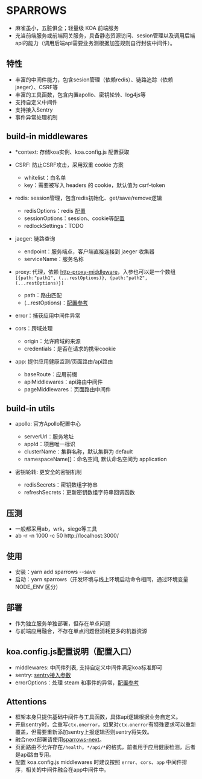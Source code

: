 # SPARROWS
- 麻雀虽小，五脏俱全；轻量级 KOA 前端服务
- 充当前端服务或前端网关服务，具备静态资源访问、sesion管理以及调用后端api的能力（调用后端api需要业务测根据加签规则自行封装中间件）。
## 特性
- 丰富的中间件能力，包含sesion管理（依赖redis）、链路追踪（依赖jaeger）、CSRF等
- 丰富的工具函数，包含内置apollo、密钥轮转、log4js等
- 支持自定义中间件
- 支持接入Sentry
- 事件异常处理机制

## build-in middlewares
- *context: 存储koa实例、koa.config.js 配置获取

- CSRF: 防止CSRF攻击，采用双重 cookie 方案
    - whitelist：白名单
    - key：需要被写入 headers 的 cookie，默认值为 csrf-token

- redis: session管理，包含redis初始化、get/save/remove逻辑
    - redisOptions：redis [配置](https://github.com/luin/ioredis/blob/v4/API.md#new-redisport-host-options)
    - sessionOptions：session、cookie等[配置](https://github.com/koajs/generic-session#options)
    - redlockSettings：TODO

- jaeger: 链路查询
    - endpoint：服务端点，客户端直接连接到 jaeger 收集器
    - serviceName：服务名称

- proxy: 代理，依赖 [http-proxy-middleware](https://github.com/chimurai/http-proxy-middleware#readme)，入参也可以是一个数组`[{path:"path1", (...restOptions)}, {path:"path2", (...restOptions)}]`
    - path：路由匹配
    - (...restOptions)：[配置参考](https://github.com/chimurai/http-proxy-middleware#http-proxy-options)

- error：捕获应用中间件异常

- cors：跨域处理
    - origin：允许跨域的来源
    - credentials：是否在请求的携带cookie

- app: 提供应用健康监测/页面路由/api路由
    - baseRoute：应用前缀
    - apiMiddlewares：api路由中间件
    - pageMiddlewares：页面路由中间件

## build-in utils
- apollo: 官方Apollo配置中心
    - serverUrl：服务地址
    - appId：项目唯一标识
    - clusterName：集群名称，默认集群为 default
    - namespaceName[]：命名空间, 默认命名空间为 application

- 密钥轮转: 更安全的密钥机制
    - redisSecrets：密钥数组字符串
    - refreshSecrets：更新密钥数组字符串回调函数

## 压测
- 一般都采用ab，wrk，siege等工具
- ab -r -n 1000 -c 50 http://localhost:3000/ 

## 使用
- 安装：yarn add sparrows --save
- 启动：yarn sparrows（开发环境与线上环境启动命令相同，通过环境变量 NODE_ENV 区分）

## 部署
- 作为独立服务单独部署，但存在单点问题
- 与前端应用融合，不存在单点问题但消耗更多的机器资源

## koa.config.js配置说明（配置入口）
- middlewares: 中间件列表, 支持自定义中间件满足koa标准即可
- sentry: [sentry接入参数](https://docs.sentry.io/platforms/node/)
- errorOptions：处理 steam 和事件的异常，[配置参考](https://github.com/koajs/onerror#options)

## Attentions
- 框架本身只提供基础中间件与工具函数，具体api逻辑根据业务自定义。
- 开启sentry时，会重写`ctx.onerror`，如果对`ctx.onerror`有特殊要求可以重新覆盖，但需要重新添加sentry上报逻辑否则sentry将失效。
- 融合next部署请使用[sparrows-next](https://github.com/vocoWone/sparrows-next)。
- 页面路由不允许存在`/health`，`*/api/*`的格式，前者用于应用健康检测，后者是api路由专用。
- 配置 koa.config.js middlewares 时建议按照 `error`、`cors`、`app` 中间件排序，相关的中间件融合在app中间件中。
